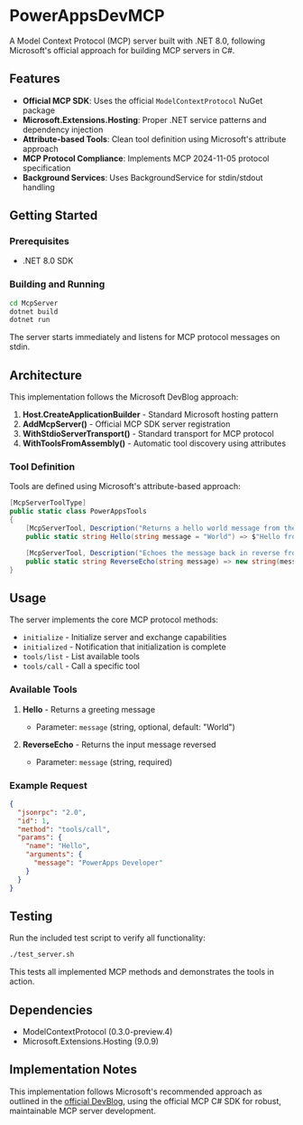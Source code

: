 # PowerAppsDevMCP

A Model Context Protocol (MCP) server built with .NET 8.0, following Microsoft's official approach for building MCP servers in C#.

## Features

- **Official MCP SDK**: Uses the official `ModelContextProtocol` NuGet package
- **Microsoft.Extensions.Hosting**: Proper .NET service patterns and dependency injection
- **Attribute-based Tools**: Clean tool definition using Microsoft's attribute approach
- **MCP Protocol Compliance**: Implements MCP 2024-11-05 protocol specification
- **Background Services**: Uses BackgroundService for stdin/stdout handling

## Getting Started

### Prerequisites

- .NET 8.0 SDK

### Building and Running

```bash
cd McpServer
dotnet build
dotnet run
```

The server starts immediately and listens for MCP protocol messages on stdin.

## Architecture

This implementation follows the Microsoft DevBlog approach:

1. **Host.CreateApplicationBuilder** - Standard Microsoft hosting pattern
2. **AddMcpServer()** - Official MCP SDK server registration  
3. **WithStdioServerTransport()** - Standard transport for MCP protocol
4. **WithToolsFromAssembly()** - Automatic tool discovery using attributes

### Tool Definition

Tools are defined using Microsoft's attribute-based approach:

```csharp
[McpServerToolType]
public static class PowerAppsTools
{
    [McpServerTool, Description("Returns a hello world message from the PowerApps MCP Server.")]
    public static string Hello(string message = "World") => $"Hello from PowerApps MCP Server: {message}";

    [McpServerTool, Description("Echoes the message back in reverse from the PowerApps MCP Server.")]
    public static string ReverseEcho(string message) => new string(message.Reverse().ToArray());
}
```

## Usage

The server implements the core MCP protocol methods:

- `initialize` - Initialize server and exchange capabilities
- `initialized` - Notification that initialization is complete  
- `tools/list` - List available tools
- `tools/call` - Call a specific tool

### Available Tools

1. **Hello** - Returns a greeting message
   - Parameter: `message` (string, optional, default: "World")

2. **ReverseEcho** - Returns the input message reversed
   - Parameter: `message` (string, required)

### Example Request

```json
{
  "jsonrpc": "2.0",
  "id": 1,
  "method": "tools/call",
  "params": {
    "name": "Hello",
    "arguments": {
      "message": "PowerApps Developer"
    }
  }
}
```

## Testing

Run the included test script to verify all functionality:

```bash
./test_server.sh
```

This tests all implemented MCP methods and demonstrates the tools in action.

## Dependencies

- ModelContextProtocol (0.3.0-preview.4)
- Microsoft.Extensions.Hosting (9.0.9)

## Implementation Notes

This implementation follows Microsoft's recommended approach as outlined in the [official DevBlog](https://devblogs.microsoft.com/dotnet/build-a-model-context-protocol-mcp-server-in-csharp/), using the official MCP C# SDK for robust, maintainable MCP server development.